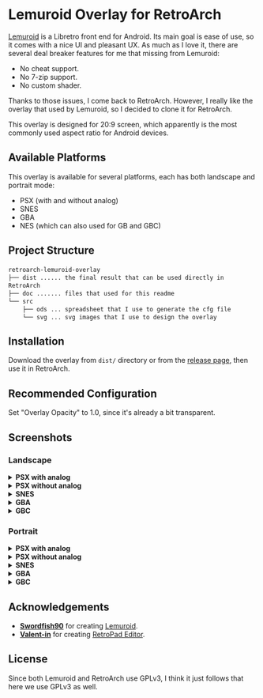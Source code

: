 # Lemuroid Overlay for RetroArch

[Lemuroid](https://github.com/Swordfish90/Lemuroid) is a Libretro front end for Android. Its main goal is ease of use, so it comes with a nice UI and pleasant UX. As much as I love it, there are several deal breaker features for me that missing from Lemuroid:

- No cheat support.
- No 7-zip support.
- No custom shader.

Thanks to those issues, I come back to RetroArch. However, I really like the overlay that used by Lemuroid, so I decided to clone it for RetroArch.

This overlay is designed for 20:9 screen, which apparently is the most commonly used aspect ratio for Android devices.

## Available Platforms

This overlay is available for several platforms, each has both landscape and portrait mode:

- PSX (with and without analog)
- SNES
- GBA
- NES (which can also used for GB and GBC)

## Project Structure

```
retroarch-lemuroid-overlay
├── dist ...... the final result that can be used directly in RetroArch
├── doc	....... files that used for this readme
└── src
    ├── ods ... spreadsheet that I use to generate the cfg file
    └── svg ... svg images that I use to design the overlay
```

## Installation

Download the overlay from `dist/` directory or from the [release page](https://github.com/RadhiFadlillah/retroarch-lemuroid-overlay/releases/), then use it in RetroArch.

## Recommended Configuration

Set "Overlay Opacity" to 1.0, since it's already a bit transparent.

## Screenshots

### Landscape

<details>
	<summary><b>PSX with analog</b></summary><br/>
	<img src="/doc/psx-analog-landscape.jpg" alt="Screenshot of PSX with analog in landscape mode"/>
</details>

<details>
	<summary><b>PSX without analog</b></summary><br/>
	<img src="/doc/psx-landscape.jpg" alt="Screenshot of PSX in landscape mode"/>
</details>

<details>
	<summary><b>SNES</b></summary><br/>
	<img src="/doc/snes-landscape.jpg" alt="Screenshot of SNES in landscape mode"/>
</details>

<details>
	<summary><b>GBA</b></summary><br/>
	<img src="/doc/gba-landscape.jpg" alt="Screenshot of GBA in landscape mode"/>
</details>

<details>
	<summary><b>GBC</b></summary><br/>
	<img src="/doc/gbc-landscape.jpg" alt="Screenshot of GBC in landscape mode"/>
</details>

### Portrait

<details>
	<summary><b>PSX with analog</b></summary><br/>
	<img src="/doc/psx-analog-portrait.jpg" alt="Screenshot of PSX with analog in portrait mode"/>
</details>

<details>
	<summary><b>PSX without analog</b></summary><br/>
	<img src="/doc/psx-portrait.jpg" alt="Screenshot of PSX in portrait mode"/>
</details>

<details>
	<summary><b>SNES</b></summary><br/>
	<img src="/doc/snes-portrait.jpg" alt="Screenshot of SNES in portrait mode"/>
</details>

<details>
	<summary><b>GBA</b></summary><br/>
	<img src="/doc/gba-portrait.jpg" alt="Screenshot of GBA in portrait mode"/>
</details>

<details>
	<summary><b>GBC</b></summary><br/>
	<img src="/doc/gbc-portrait.jpg" alt="Screenshot of GBC in portrait mode"/>
</details>

## Acknowledgements

- [**Swordfish90**](https://github.com/Swordfish90) for creating [Lemuroid](https://github.com/Swordfish90/Lemuroid).
- [**Valent-in**](https://github.com/Valent-in) for creating [RetroPad Editor](https://github.com/Valent-in/retropad-editor).

## License

Since both Lemuroid and RetroArch use GPLv3, I think it just follows that here we use GPLv3 as well.
